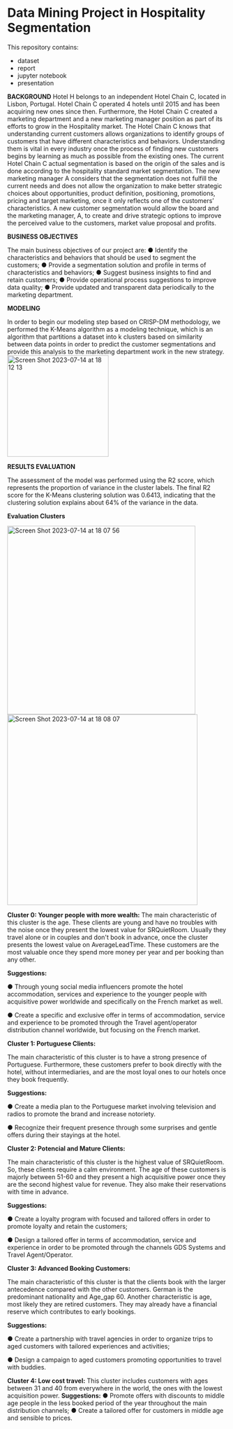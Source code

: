 # Data Mining Project in Hospitality Segmentation

This repository contains:
- dataset
- report
- jupyter notebook
- presentation


**BACKGROUND**
Hotel H belongs to an independent Hotel Chain C, located in Lisbon, Portugal. Hotel Chain C operated 4 hotels until 2015 and has been acquiring new ones since then. Furthermore, the Hotel Chain C created a marketing department and a new marketing manager position as part of its efforts to grow in the Hospitality market.
The Hotel Chain C knows that understanding current customers allows organizations to identify groups of customers that have different characteristics and behaviors. Understanding them is vital in every industry once the process of finding new customers begins by learning as much as possible from the existing ones.
The current Hotel Chain C actual segmentation is based on the origin of the sales and is done according to the hospitality standard market segmentation. The new marketing manager A considers that the segmentation does not fulfill the current needs and does not allow the organization to make better strategic choices about opportunities, product definition, positioning, promotions, pricing and target marketing, once it only reflects one of the customers’ characteristics.
A new customer segmentation would allow the board and the marketing manager, A, to create and drive strategic options to improve the perceived value to the customers, market value proposal and profits.

**BUSINESS OBJECTIVES**

The main business objectives of our project are:
● Identify the characteristics and behaviors that should be used to segment the customers;
● Provide a segmentation solution and profile in terms of characteristics and behaviors;
● Suggest business insights to find and retain customers;
● Provide operational process suggestions to improve data quality;
● Provide updated and transparent data periodically to the marketing department. 

**MODELING**

In order to begin our modeling step based on CRISP-DM methodology, we performed the K-Means algorithm as a modeling technique, which is an algorithm that partitions a dataset into k clusters based on similarity between data points in order to predict the customer segmentations and provide this analysis to the marketing department work in the new strategy.
<img width="232" alt="Screen Shot 2023-07-14 at 18 12 13" src="https://github.com/AnaOttavi/Hospitality_Segmentation/assets/86486485/2dea0e43-f658-441f-9176-8171eb344857">

**RESULTS EVALUATION**

The assessment of the model was performed using the R2 score, which represents the proportion of variance in the cluster labels. The final R2 score for the K-Means clustering solution was 0.6413, indicating that the clustering solution explains about 64% of the variance in the data.


**Evaluation Clusters**

<img width="431" alt="Screen Shot 2023-07-14 at 18 07 56" src="https://github.com/AnaOttavi/Hospitality_Segmentation/assets/86486485/c5b14a61-385c-4ae4-8641-e96041d88d07">
<img width="436" alt="Screen Shot 2023-07-14 at 18 08 07" src="https://github.com/AnaOttavi/Hospitality_Segmentation/assets/86486485/e006d6b9-aaaf-4fc9-9142-43467bde2f63">

**Cluster 0: Younger people with more wealth:**
The main characteristic of this cluster is the age. These clients are young and have no troubles with the noise once they present the lowest value for SRQuietRoom. Usually they travel alone or in couples and don't book in advance, once the cluster presents the lowest value on AverageLeadTime. These customers are the most valuable once they spend more money per year and per booking than any other.

**Suggestions:**

● Through young social media influencers promote the hotel accommodation, services and experience to the younger people with acquisitive power worldwide and specifically on the French market as well.

● Create a specific and exclusive offer in terms of accommodation, service and experience to be promoted through the Travel agent/operator distribution channel worldwide, but focusing on the French market.
 
**Cluster 1: Portuguese Clients:**

The main characteristic of this cluster is to have a strong presence of Portuguese. Furthermore, these customers prefer to book directly with the hotel, without intermediaries, and are the most loyal ones to our hotels once they book frequently.

**Suggestions:**

● Create a media plan to the Portuguese market involving television and radios to promote the brand and increase notoriety.

● Recognize their frequent presence through some surprises and gentle offers during their stayings at the hotel.

**Cluster 2: Potencial and Mature Clients:**

The main characteristic of this cluster is the highest value of SRQuietRoom. So, these clients require a calm environment. The age of these customers is majorly between 51-60 and they present a high acquisitive power once they are the second highest value for revenue. They also make their reservations with time in advance.

**Suggestions:**

● Create a loyalty program with focused and tailored offers in order to promote loyalty and retain the customers;

● Design a tailored offer in terms of accommodation, service and experience in order to be promoted through the channels GDS Systems and Travel Agent/Operator.

**Cluster 3: Advanced Booking Customers:**

The main characteristic of this cluster is that the clients book with the larger antecedence compared with the other customers. German is the predominant nationality and Age_gap 60. Another characteristic is age, most likely they are retired customers. They may already have a financial reserve which contributes to early bookings.

**Suggestions:**

● Create a partnership with travel agencies in order to organize trips to aged customers with tailored experiences and activities;

● Design a campaign to aged customers promoting opportunities to travel with buddies.

**Cluster 4: Low cost travel:**
This cluster includes customers with ages between 31 and 40 from everywhere in the world, the ones with the lowest acquisition power.
**Suggestions:**
● Promote offers with discounts to middle age people in the less booked period of the year throughout the main distribution channels;
● Create a tailored offer for customers in middle age and sensible to prices.
